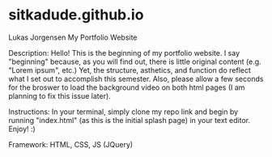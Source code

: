 # sitkadude.github.io
Lukas Jorgensen
My Portfolio Website

Description: Hello! This is the beginning of my portfolio website. 
I say "beginning" because, as you will find out, there is little original content (e.g. "Lorem ipsum", etc.) Yet, the structure, asthetics, and function do reflect what I set out to accomplish this semester.
Also, please allow a few seconds for the broswer to load the background video on both html pages (I am planning to fix this issue later).

Instructions: In your terminal, simply clone my repo link and begin by running "index.html" (as this is the initial splash page) in your text editor. Enjoy! :) 

Framework: HTML, CSS, JS (JQuery)
